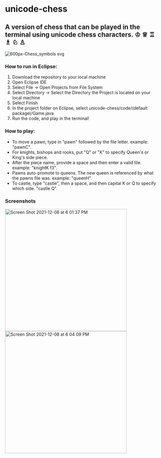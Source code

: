 # unicode-chess

## A version of chess that can be played in the terminal using unicode chess characters. ♔ ♕ ♖ ♗ ♘ ♙
![600px-Chess_symbols svg](https://github.com/samzorps/unicode-chess/assets/63939307/2904cb45-dd9a-4fdc-87c8-832ad950a795)

### How to run in Eclipse:

1. Download the repository to your local machine
2. Open Eclipse IDE
3. Select File -> Open Projects from File System
4. Select Directory -> Select the Directory the Project is located on your local machine
5. Select Finish
6. In the project folder on Eclipse, select unicode-chess/code/(default package)/Game.java
7. Run the code, and play in the terminal!

### How to play:
- To move a pawn, type in "pawn" followed by the file letter. example: "pawnC".
- For knights, bishops and rooks, put "Q" or "K" to specify Queen's or King's side piece.
- After the piece name, provide a space and then enter a valid tile. example: "knightK f3".
- Pawns auto-promote to queens. The new queen is referenced by what the pawns file was. example: "queenH".
- To castle, type "castle", then a space, and then capital K or Q to specify which side. "castle Q".

  
### Screenshots
<img width="401" alt="Screen Shot 2021-12-08 at 6 01 37 PM" src="https://github.com/samzorps/unicode-chess/assets/63939307/6a1001da-5350-43f6-ab18-fed5a0e2916a">
<img width="401" alt="Screen Shot 2021-12-08 at 6 04 09 PM" src="https://github.com/samzorps/unicode-chess/assets/63939307/c318aa90-582a-49b9-8086-44fbc1fa0b17">
